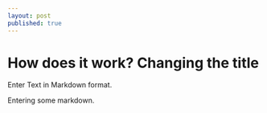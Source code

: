 ```yaml
---
layout: post
published: true
---
```


# How does it work? Changing the title

Enter Text in Markdown format.

Entering some markdown.